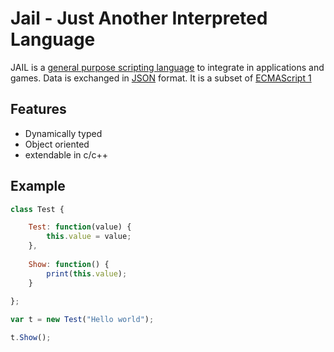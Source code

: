 # Jail - Just Another Interpreted Language

JAIL is a [general purpose scripting language](https://en.wikipedia.org/wiki/General-purpose_language) to integrate in applications and games. Data is exchanged in [JSON](https://www.json.org/json-en.html) format. It is a subset of [ECMAScript 1](https://www.ecma-international.org/wp-content/uploads/ECMA-262_1st_edition_june_1997.pdf)


## Features
 * Dynamically typed
 * Object oriented
 * extendable in c/c++

## Example
```Javascript
class Test {

    Test: function(value) {
        this.value = value;
    },
    
    Show: function() {
        print(this.value);
    }
    
};

var t = new Test("Hello world");

t.Show();
```
